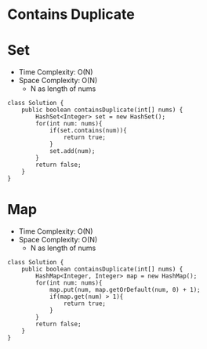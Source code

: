 # Contains Duplicate
# Set
* Time Complexity: O(N)
* Space Complexity: O(N)
	* N as length of nums 
```
class Solution {
    public boolean containsDuplicate(int[] nums) {
        HashSet<Integer> set = new HashSet();
        for(int num: nums){
            if(set.contains(num)){
                return true;
            }
            set.add(num);
        }
        return false;
    }
}
```
# Map
* Time Complexity: O(N)
* Space Complexity: O(N)
	* N as length of nums 
```
class Solution {
    public boolean containsDuplicate(int[] nums) {
        HashMap<Integer, Integer> map = new HashMap();
        for(int num: nums){
            map.put(num, map.getOrDefault(num, 0) + 1);
            if(map.get(num) > 1){
                return true;
            }
        }
        return false;
    }
}
```